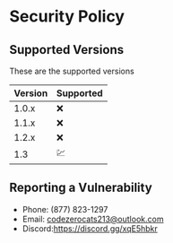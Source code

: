 # Security Policy

## Supported Versions

These are the supported versions

| Version | Supported          |
| ------- | ------------------ |
| 1.0.x   | :x: |
| 1.1.x   | :x: |
| 1.2.x   | :x: |
| 1.3     | 💹  |

## Reporting a Vulnerability
- Phone: (877) 823-1297
- Email: codezerocats213@outlook.com
- Discord:https://discord.gg/xqE5hbkr
